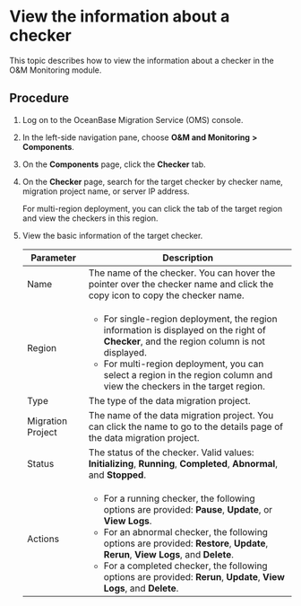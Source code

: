 # View the information about a checker

This topic describes how to view the information about a checker in the O\&M Monitoring module.

## Procedure

1. Log on to the OceanBase Migration Service (OMS) console.

2. In the left-side navigation pane, choose **O\&M and Monitoring** **\>** **Components**.

3. On the **Components** page, click the **Checker** tab.

4. On the **Checker** page, search for the target checker by checker name, migration project name, or server IP address.

   For multi-region deployment, you can click the tab of the target region and view the checkers in this region.

5. View the basic information of the target checker.

   |   **Parameter**   |                   **Description**                                                  |
   |-------------------|--------------------------------------------------------------------------------------------------------------------|
   | Name              | The name of the checker.  You can hover the pointer over the checker name and click the copy icon to copy the checker name.                                                                                     |
   | Region            | <ul><li> For single-region deployment, the region information is displayed on the right of **Checker**, and the region column is not displayed.   <li> For multi-region deployment, you can select a region in the region column and view the checkers in the target region. </ul>           |
   | Type              | The type of the data migration project.                                                    |
   | Migration Project | The name of the data migration project. You can click the name to go to the details page of the data migration project.                                                                                                           |
   | Status            | The status of the checker. Valid values: **Initializing**, **Running**, **Completed**, **Abnormal**, and **Stopped**.                                                                                                     |
   | Actions           | <ul><li> For a running checker, the following options are provided: **Pause**, **Update**, or **View Logs**.   <li> For an abnormal checker, the following options are provided: **Restore**, **Update**, **Rerun**, **View Logs**, and **Delete**.   <li> For a completed checker, the following options are provided: **Rerun**, **Update**, **View Logs**, and **Delete**.  </ul>  |
